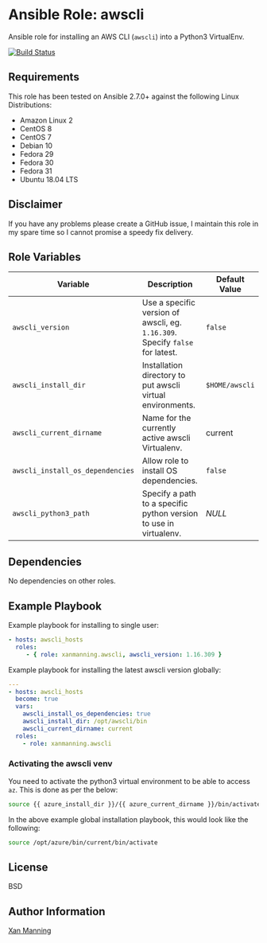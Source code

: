 # Ansible Role: awscli

Ansible role for installing an AWS CLI (`awscli`) into a Python3 VirtualEnv.

[![Build Status](https://www.travis-ci.org/PyratLabs/ansible-role-awscli.svg?branch=master)](https://www.travis-ci.org/PyratLabs/ansible-role-awscli)

## Requirements

This role has been tested on Ansible 2.7.0+ against the following Linux Distributions:

  - Amazon Linux 2
  - CentOS 8
  - CentOS 7
  - Debian 10
  - Fedora 29
  - Fedora 30
  - Fedora 31
  - Ubuntu 18.04 LTS

## Disclaimer

If you have any problems please create a GitHub issue, I maintain this role in
my spare time so I cannot promise a speedy fix delivery.

## Role Variables


| Variable                         | Description                                                                   | Default Value             |
|----------------------------------|-------------------------------------------------------------------------------|---------------------------|
| `awscli_version`                 | Use a specific version of awscli, eg. `1.16.309`. Specify `false` for latest. | `false`                   |
| `awscli_install_dir`             | Installation directory to put awscli virtual environments.                    | `$HOME/awscli`            |
| `awscli_current_dirname`         | Name for the currently active awscli Virtualenv.                              | current                   |
| `awscli_install_os_dependencies` | Allow role to install OS dependencies.                                        | `false`                   |
| `awscli_python3_path`            | Specify a path to a specific python version to use in virtualenv.             | _NULL_                    |

## Dependencies

No dependencies on other roles.

## Example Playbook

Example playbook for installing to single user:

```yaml
- hosts: awscli_hosts
  roles:
     - { role: xanmanning.awscli, awscli_version: 1.16.309 }
```

Example playbook for installing the latest awscli version globally:

```yaml
---
- hosts: awscli_hosts
  become: true
  vars:
    awscli_install_os_dependencies: true
    awscli_install_dir: /opt/awscli/bin
    awscli_current_dirname: current
  roles:
    - role: xanmanning.awscli
```

### Activating the awscli venv

You need to activate the python3 virtual environment to be able to access `az`.
This is done as per the below:

```bash
source {{ azure_install_dir }}/{{ azure_current_dirname }}/bin/activate
```

In the above example global installation playbook, this would look like the
following:

```bash
source /opt/azure/bin/current/bin/activate
```

## License

BSD

## Author Information

[Xan Manning](https://xanmanning.co.uk/)
